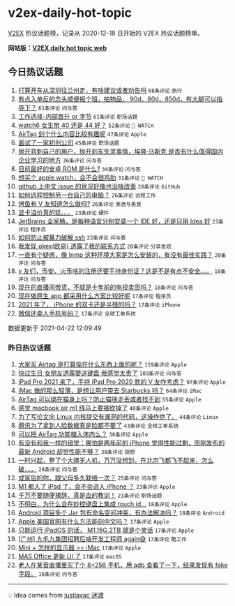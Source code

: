 # v2ex-daily-hot-topic

[V2EX](https://www.v2ex.com/) 热议话题榜，记录从 2020-12-18 日开始的 V2EX 热议话题榜单。

**网站版：[V2EX daily hot topic web](https://boojack.github.io/v2ex-daily-hot-topic-web/)**

## 今日热议话题

<!-- TODAY BEGIN -->

1. [打算开车从深圳往兰州走，有啥建议或者劝告吗](https://www.v2ex.com/t/772419) `68条评论` `旅行`
1. [有点入单反的念头顺便报个班，拍物品， 90d、80d、850d，有大腿可以指导下？](https://www.v2ex.com/t/772355) `61条评论` `问与答`
1. [工作选择-内部晋升 or 字节](https://www.v2ex.com/t/772369) `61条评论` `职场话题`
1. [watch6 女生带 40 还是 44 好？](https://www.v2ex.com/t/772358) `52条评论` ` WATCH`
1. [AirTag 刻个什么内容比较有趣呢](https://www.v2ex.com/t/772364) `47条评论` `Apple`
1. [面试了一家初创公司](https://www.v2ex.com/t/772415) `45条评论` `职场话题`
1. [抛开背刺自己的用户，抛开刹车失灵事情，埃隆·马斯克 是否有什么值得国内企业学习的地方](https://www.v2ex.com/t/772346) `36条评论` `问与答`
1. [目前最好的安卓 ROM 是什么?](https://www.v2ex.com/t/772488) `34条评论` `问与答`
1. [想买个 apple watch，会不会很鸡肋](https://www.v2ex.com/t/772465) `31条评论` ` WATCH`
1. [github 上中文 issue 的状况好像也没啥改善](https://www.v2ex.com/t/772490) `28条评论` `GitHub`
1. [如何远程控制另一台自己的电脑？](https://www.v2ex.com/t/772466) `26条评论` `远程工作`
1. [烤鱼有 V 友知道怎么做吗?](https://www.v2ex.com/t/772343) `26条评论` `美酒与美食`
1. [显卡溢价真的猛。。。](https://www.v2ex.com/t/772435) `23条评论` `硬件`
1. [JetBrains 全家桶，是每种语言分别安装一个 IDE 好，还是只用 Idea 好](https://www.v2ex.com/t/772380) `23条评论` `程序员`
1. [如何防止被暴力破解 ssh](https://www.v2ex.com/t/772486) `22条评论` `问与答`
1. [我发现 okex(欧易) 透露了我的联系方式](https://www.v2ex.com/t/772352) `20条评论` `分享发现`
1. [一直有个疑惑，像 lnmp 这种环境大家是怎么安装的，有没有最佳实践？](https://www.v2ex.com/t/772341) `20条评论` `问与答`
1. [v 友们，币安、火币啥的注册还要手持身份证？这是不是有点不安全。。。](https://www.v2ex.com/t/772432) `18条评论` `问与答`
1. [现在的直播间带货，不就是十年前的电视卖货吗？](https://www.v2ex.com/t/772344) `18条评论` `问与答`
1. [现在做原生 app 都采用什么方案比较好呢](https://www.v2ex.com/t/772438) `17条评论` `程序员`
1. [2021 年了， iPhone 的双卡还是半残的吗？](https://www.v2ex.com/t/772423) `17条评论` `iPhone`
1. [微信还卖人手机号码？](https://www.v2ex.com/t/772392) `17条评论` `全球工单系统`

数据更新于 2021-04-22 12:09:49

<!-- TODAY END -->

### 昨日热议话题

<!-- YESTERDAY BEGIN -->

1. [大家买 Airtag 是打算拴在什么东西上面的呢？](https://www.v2ex.com/t/772070) `159条评论` `Apple`
1. [快过生日 女朋友透露要送键盘 我感觉太贵了](https://www.v2ex.com/t/772120) `103条评论` `问与答`
1. [iPad Pro 2021 来了，手持 iPad Pro 2020 款的 V 友咋考虑？](https://www.v2ex.com/t/772090) `97条评论` `Apple`
1. [iMac 做的那么轻薄，是想让用户带去 Starbucks 吗？](https://www.v2ex.com/t/772065) `64条评论` `iMac`
1. [AirTag 可以绑在猫身上吗？防止猫咪走丢或者找不到](https://www.v2ex.com/t/772152) `55条评论` `Apple`
1. [感觉 macbook air m1 线马上要被砍掉了](https://www.v2ex.com/t/772057) `48条评论` `Apple`
1. [为了写论文向 Linux 内核提交有漏洞的代码，这操作绝了。](https://www.v2ex.com/t/772319) `44条评论` `Linux`
1. [腾讯为了拿到人脸数据真是脸都不要了](https://www.v2ex.com/t/772171) `43条评论` `全球工单系统`
1. [可以把 AirTag 功能植入体内么？](https://www.v2ex.com/t/772127) `38条评论` `Apple`
1. [有没有和我一样的错觉：哪怕是两年前的 iPhone 觉得性能过剩，而刚发布的最新 Android 却觉性能不够？](https://www.v2ex.com/t/772242) `38条评论` `随想`
1. [一时兴起，整了个大疆无人机，万万没想到，在北京飞都飞不起来，怎么破，，，](https://www.v2ex.com/t/772089) `28条评论` `问与答`
1. [成家后的你，跟父母多久联络一次？](https://www.v2ex.com/t/772080) `25条评论` `问与答`
1. [M1 都入了 iPad 了，会不会进入 iPhone ？](https://www.v2ex.com/t/772223) `23条评论` `Apple`
1. [千万不要随便裸辞，真是血的教训！](https://www.v2ex.com/t/772311) `21条评论` `职场话题`
1. [不明白，为什么会在妙控键盘上集成 touch id...](https://www.v2ex.com/t/772291) `18条评论` `Apple`
1. [Android 项目多个 Jar 包有命名空间冲突，有办法解决吗？](https://www.v2ex.com/t/772085) `18条评论` `Android`
1. [Apple 美国官网有什么方法能刻中文吗？](https://www.v2ex.com/t/772317) `17条评论` `Apple`
1. [只能运行 iPadOS 的话， M1,16G,2TB 就是个笑话](https://www.v2ex.com/t/772320) `17条评论` `Apple`
1. [[广州] 九毛九集团招聘后端开发工程师 again😅](https://www.v2ex.com/t/772189) `17条评论` `酷工作`
1. [Mini + 怎样的显示器 >= iMac](https://www.v2ex.com/t/772176) `17条评论` `Apple`
1. [MAS Office 更新 UI 了](https://www.v2ex.com/t/772072) `17条评论` `macOS`
1. [老人在某音直播里买了个 8+256 手机，用 adb 查看了一下，结果发现有 fake 字段。](https://www.v2ex.com/t/772267) `16条评论` `问与答`

<!-- YESTERDAY END -->

---

💡 Idea comes from [justjavac 迷渡](https://github.com/justjavac/)
